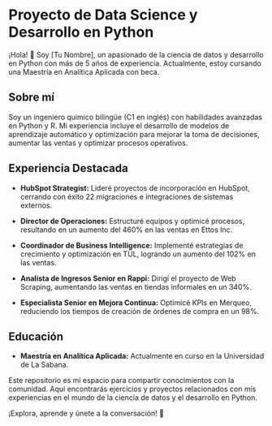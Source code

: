 # Proyecto de Data Science y Desarrollo en Python

¡Hola! 👋 Soy [Tu Nombre], un apasionado de la ciencia de datos y desarrollo en Python con más de 5 años de experiencia. Actualmente, estoy cursando una Maestría en Analítica Aplicada con beca.

## Sobre mí

Soy un ingeniero químico bilingüe (C1 en inglés) con habilidades avanzadas en Python y R. Mi experiencia incluye el desarrollo de modelos de aprendizaje automático y optimización para mejorar la toma de decisiones, aumentar las ventas y optimizar procesos operativos.

## Experiencia Destacada

- **HubSpot Strategist:** Lideré proyectos de incorporación en HubSpot, cerrando con éxito 22 migraciones e integraciones de sistemas externos.

- **Director de Operaciones:** Estructuré equipos y optimicé procesos, resultando en un aumento del 460% en las ventas en Ettos Inc.

- **Coordinador de Business Intelligence:** Implementé estrategias de crecimiento y optimización en TÜL, logrando un aumento del 102% en las ventas.

- **Analista de Ingresos Senior en Rappi:** Dirigí el proyecto de Web Scraping, aumentando las ventas en tiendas informales en un 340%.

- **Especialista Senior en Mejora Continua:** Optimicé KPIs en Merqueo, reduciendo los tiempos de creación de órdenes de compra en un 98%.

## Educación

- **Maestría en Analítica Aplicada:** Actualmente en curso en la Universidad de La Sabana.

Este repositorio es mi espacio para compartir conocimientos con la comunidad. Aquí encontrarás ejercicios y proyectos relacionados con mis experiencias en el mundo de la ciencia de datos y el desarrollo en Python.

¡Explora, aprende y únete a la conversación! 🚀

